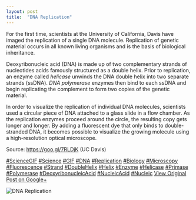 ```yaml
---
layout: post
title:  "DNA Replication"
---
```


For the first time, scientists at the University of California, Davis have imaged the replication of a single DNA molecule. Replication of genetic material occurs in all known living organisms and is the basis of biological inheritance.  
  
Deoxyribonucleic acid (DNA) is made up of two complementary strands of nucleotides acids famously structured as a double helix. Prior to replication, an enzyme called _helicase_ unwinds the DNA double helix into two separate strands (ssDNA). _DNA polymerase_ enzymes then bind to each ssDNA and begin replicating the complement to form two copies of the genetic material.  
  
In order to visualize the replication of individual DNA molecules, scientists used a circular piece of DNA attached to a glass slide in a flow chamber. As the replication enzymes proceed around the circle, the resulting copy gets longer and longer. By adding a fluorescent dye that only binds to double-stranded DNA, it becomes possible to visualize the growing molecule using a high-resolution optical microscope.  
  
Source: <https://goo.gl/7RLDjK> (UC Davis)  
  
[#ScienceGIF](https://plus.google.com/s/%23ScienceGIF/posts) [#Science](https://plus.google.com/s/%23Science/posts) [#GIF](https://plus.google.com/s/%23GIF/posts) [#DNA](https://plus.google.com/s/%23DNA/posts) [#Replication](https://plus.google.com/s/%23Replication/posts) [#Biology](https://plus.google.com/s/%23Biology/posts) [#Microscopy](https://plus.google.com/s/%23Microscopy/posts) [#Fluorescence](https://plus.google.com/s/%23Fluorescence/posts) [#Strand](https://plus.google.com/s/%23Strand/posts) [#DoubleHelix](https://plus.google.com/s/%23DoubleHelix/posts) [#Helix](https://plus.google.com/s/%23Helix/posts) [#Enzyme](https://plus.google.com/s/%23Enzyme/posts) [#Helicase](https://plus.google.com/s/%23Helicase/posts) [#Primase](https://plus.google.com/s/%23Primase/posts) [#Polymerase](https://plus.google.com/s/%23Polymerase/posts) [#DeoxyribonucleicAcid](https://plus.google.com/s/%23DeoxyribonucleicAcid/posts) [#NucleicAcid](https://plus.google.com/s/%23NucleicAcid/posts) [#Nucleic](https://plus.google.com/s/%23Nucleic/posts)
[View Original Post on Google+](https://plus.google.com/+ColinSullender/posts/jaCkCCpCkvT)

![DNA Replication](/assets/img/2017-06-24-DNA-Replication.gif)
